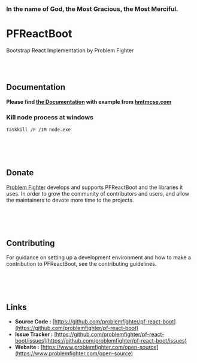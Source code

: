 ### In the name of God, the Most Gracious, the Most Merciful.

# PFReactBoot
Bootstrap React Implementation by Problem Fighter


<br/><br/>
## Documentation
**Please find [the Documentation]() with example from [hmtmcse.com]()**


### Kill node process at windows
```bash
Taskkill /F /IM node.exe
```


<br/><br/><br/>
## Donate
[Problem Fighter](https://www.problemfighter.com/) develops and supports PFReactBoot and the libraries it uses. In order to grow
the community of contributors and users, and allow the maintainers to devote more time to the projects.


<br/><br/><br/>
## Contributing
For guidance on setting up a development environment and how to make a contribution to PFReactBoot, see the contributing guidelines.


<br/><br/><br/>
## Links
* **Source Code :** [https://github.com/problemfighter/pf-react-boot](https://github.com/problemfighter/pf-react-boot)
* **Issue Tracker :** [https://github.com/problemfighter/pf-react-boot/issues](https://github.com/problemfighter/pf-react-boot/issues)
* **Website :** [https://www.problemfighter.com/open-source](https://www.problemfighter.com/open-source)


